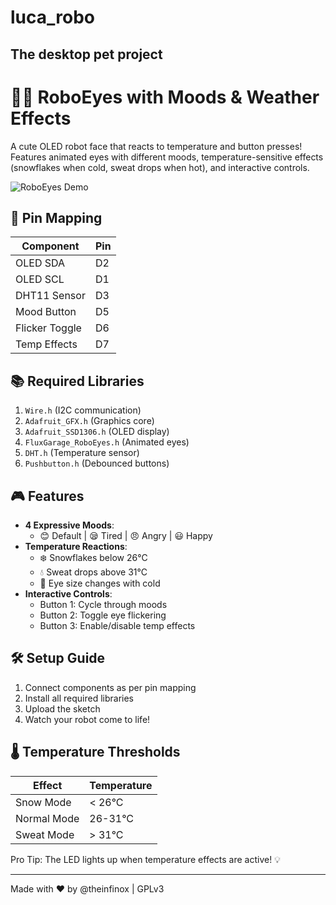 # luca_robo
 The desktop pet project
---

# 🤖✨ RoboEyes with Moods & Weather Effects

A cute OLED robot face that reacts to temperature and button presses! Features animated eyes with different moods, temperature-sensitive effects (snowflakes when cold, sweat drops when hot), and interactive controls.

![RoboEyes Demo](https://media.giphy.com/media/v1.Y2lkPTc5MGI3NjExcDF5Z2R5b3BmY2Z4d3R3d3V6eGZ2eGJ4Y2RqZzV1ZzB1bmZ6eGJ6ZyZlcD12MV9pbnRlcm5hbF9naWZfYnlfaWQmY3Q9Zw/xT5LMHxhOfscxPfIfm/giphy.gif)

## 📌 Pin Mapping
| Component      | Pin  |
|---------------|------|
| OLED SDA      | D2   |
| OLED SCL      | D1   |
| DHT11 Sensor  | D3   |
| Mood Button   | D5   |
| Flicker Toggle| D6   |
| Temp Effects  | D7   |

## 📚 Required Libraries
1. `Wire.h` (I2C communication)
2. `Adafruit_GFX.h` (Graphics core)
3. `Adafruit_SSD1306.h` (OLED display)
4. `FluxGarage_RoboEyes.h` (Animated eyes)
5. `DHT.h` (Temperature sensor)
6. `Pushbutton.h` (Debounced buttons)

## 🎮 Features
- **4 Expressive Moods**: 
  - 😊 Default | 😪 Tired | 😠 Angry | 😃 Happy
- **Temperature Reactions**:
  - ❄️ Snowflakes below 26°C
  - 💧 Sweat drops above 31°C
  - 👀 Eye size changes with cold
- **Interactive Controls**:
  - Button 1: Cycle through moods
  - Button 2: Toggle eye flickering
  - Button 3: Enable/disable temp effects

## 🛠️ Setup Guide
1. Connect components as per pin mapping
2. Install all required libraries
3. Upload the sketch
4. Watch your robot come to life!

## 🌡️ Temperature Thresholds
| Effect       | Temperature |
|-------------|------------|
| Snow Mode   | < 26°C     |
| Normal Mode | 26-31°C    |
| Sweat Mode  | > 31°C     |

Pro Tip: The LED lights up when temperature effects are active! 💡

---

Made with ❤️ by @theinfinox | GPLv3
